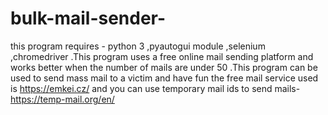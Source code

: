 # bulk-mail-sender-
this program requires - python 3 ,pyautogui module ,selenium ,chromedriver .This program uses a free online mail sending platform and works better when the number of mails are under 50 .This program can be used to send mass mail to a victim and have fun
the free mail service used is https://emkei.cz/  and you can use temporary mail ids to send mails- https://temp-mail.org/en/
